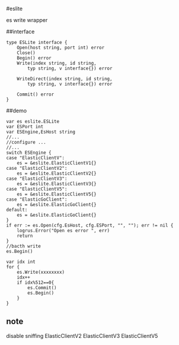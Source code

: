 #eslite

es write wrapper

##interface

	type ESLite interface {
		Open(host string, port int) error
		Close()
		Begin() error
		Write(index string, id string,
			typ string, v interface{}) error
	
		WriteDirect(index string, id string,
			typ string, v interface{}) error
	
		Commit() error
	}

##demo

	var es eslite.ESLite
	var ESPort int
	var ESEngine,EsHost string
	//...
	//configure ...
	//...
	switch ESEngine {
	case "ElasticClientV":
		es = &eslite.ElasticClientV1{}
	case "ElasticClientV2":
		es = &eslite.ElasticClientV2{}
	case "ElasticClientV3":
		es = &eslite.ElasticClientV3{}
	case "ElasticClientV5":
		es = &eslite.ElasticClientV5{}
	case "ElasticGoClient":
		es = &eslite.ElasticGoClient{}
	default:
		es = &eslite.ElasticGoClient{}
	}
	if err := es.Open(cfg.EsHost, cfg.ESPort, "", ""); err != nil {
		logrus.Error("Open es error ", err)
		return
	}
	//bacth write
	es.Begin()

	var idx int
	for {
		es.Write(xxxxxxxx)
		idx++
		if idx%512==0{
			es.Commit()
			es.Begin()
		}
	}

## note

disable sniffing ElasticClientV2 ElasticClientV3 ElasticClientV5